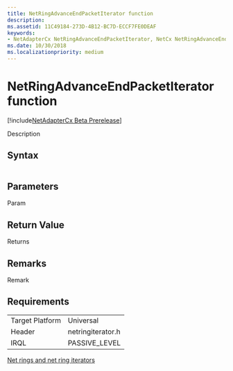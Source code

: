 ```yaml
---
title: NetRingAdvanceEndPacketIterator function
description: 
ms.assetid: 11C49184-273D-4B12-BC7D-ECCF7FE0DEAF
keywords:
- NetAdapterCx NetRingAdvanceEndPacketIterator, NetCx NetRingAdvanceEndPacketIterator
ms.date: 10/30/2018
ms.localizationpriority: medium
---
```


# NetRingAdvanceEndPacketIterator function

[!include[NetAdapterCx Beta Prerelease](../netcx-beta-prerelease.md)]

Description

## Syntax

```cpp

```

## Parameters

Param

## Return Value

Returns 

## Remarks

Remark

## Requirements

|  |  |
| --- | --- |
| Target Platform | Universal |
| Header | netringiterator.h |
| IRQL | PASSIVE_LEVEL |

[Net rings and net ring iterators](net-rings-and-net-ring-iterators.md)